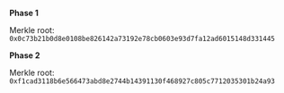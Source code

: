 **Phase 1**

Merkle root: `0x0c73b21b0d8e0108be826142a73192e78cb0603e93d7fa12ad6015148d331445`

**Phase 2**

Merkle root: `0xf1cad3118b6e566473abd8e2744b14391130f468927c805c7712035301b24a93`